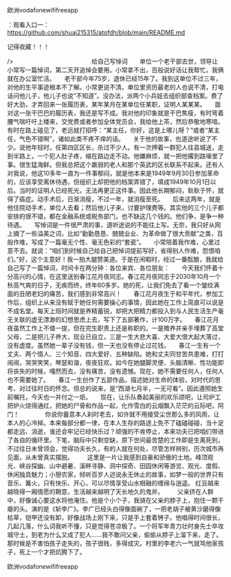 欧洲vodafonewififreeapp

：观看入口一：https://github.com/shuai215315/atofdh/blob/main/README.md


记得收藏！！！



/>　　　　　　　　　　　　　给自己写悼词　　单位一个老干部去世，领导让小常写一篇悼词，第二天开追悼会要用。小常拿不出，百般说好话让我帮忙。我俩就在办公室忙活。　　老干部今年75岁，退休已经15年了。我到这单位不过三年，对他的生平事迹根本不了解。小常更说不清。单位里资历最老的人也说不清，打电话问他儿子，他儿子也说“不知道”。没办法，派两个小兵娃去组织部查档案。费了好大劲，才弄回来一张履历表，某年某月在某单位任某职，证明人某某某。　　面对这一张干巴巴的履历表，我还是写不成。我对他的印象就是干巴焦瘦，有时弯着腰气喘吁吁上楼来，交党费或者参加全体党员会，我给他上茶，然后恭敬地寒喧。有时在路上碰见了，老远就打招呼：“某主任，你好，这是上哪儿呀？”或者“某主任，气色不错啊”，诸如此类不疼不痒的话。　　关于他的故事，也道途听说了不少。说他年轻时，任第四区区长，杀过不少人。有一次押着一群犯人往县城送，走到半路上，一个犯人肚子疼，缩在路边走不动。他嫌麻烦，就一把他撂到路壕里了事。很生猛海鲜。但我总把这个羸弱的老人和那个英武的区长联系不起来。还有人对我说，他这10多年一直为一件事郁闷，就是他本来是1949年9月30日参加革命的，应该享受离休待遇，但组织上却把他的档案弄错了，填成1949年10月1日以后。当时的证明人已经死光，无法再更正这件事。因此他长期郁闷，耿耿于怀，就得了癌症。动手术后，日渐消瘦，不过一年，就消瘦至死。　　后来这两年，就是他住院动手术，单位人去看；然后他儿子来，讨要护理费等。其实他的三个儿子都安排的很不错，都在金融系统或税务部门，也不缺这几个钱的。他们争，是争一种待遇。　　写悼词是一件很严肃的事，道听途说的不能往上写。无奈，我只好从网上摘了一些溢美之词，比如“勤勤恳恳、兢兢业业、为革命做了很大贡献”之类，百般作难，写成了一篇毫无个性、毫无色彩的“套瓷”。　　小常陪着我作难，心里过意不去。就说：“咱们到时候自己给自己把悼词提前写好，省得别人作难，怨恨咱们。”好，这个主意好！我一拍大腿赞美道。于是在闲暇时，经过一番酝酿，我就给自己写了一篇悼词，时间卡在两分钟：各位来宾、各位朋友：　　今天我们怀着十分高兴的心情，在这里送别春江花月夜同志。春江花月夜同志于2030年10月一个秋高气爽的日子，无疾而终，终年60多岁。她的死，让我们免去了看一个皱纹满面的丑陋老妇的痛苦，我们感到非常高兴！　　春江花月夜生于和平年代，参加工作后，组织上从来没有赋于她任何需要操心的事情，因此她在工作上简直可以说是不成名堂。每天上班时间就是养精蓄锐，却把大把精力都投入到与人民生活生产毫无关联的虚无漂渺的幻想思虑上去，写下了五部著作，计100万字。　　春江花月夜虽然工作上不值一提，但在完生职责上还是称职的。一是赡养并亲手埋葬了高堂父母，二是把儿子养大，现业已自立，三是一生大悲大喜、大爱大恨大起大落过，没有虚度。虽然她一辈子没有钱，但一天也没有停止过花钱。　　春江一生有一个丈夫、两个情人、三个知音、四大爱好、五种缺陷。她和丈夫同甘苦共患难，打打闹闹，哭哭笑笑，琴瑟和谐，夜夜狂欢。如今在她腿脚灵便、头脑清晰、性功能即将丧失的时候，嘎然而去，没有痛苦，没有遗憾。现在，她不需要任何人，任何人也不需要她了。　　春江一生创作了五部作品，描述她对生命的体验，对时代的思考、对过往时日的怀念。但总的说来，是“西湖七月半，一无可看”。因此遵照她生前嘱托，今天也一并付之一炬。　　现在，让乐队奏起美丽的欢乐颂吧，让司炉工把炉火烧得通红，把她的尸骨和作品一起，化作雪白的云烟飘入茫茫的云际吧，阿门！　　
　　你说你蓄意本人刹时老去，如许就不用接受尘世那么多的风雨，让本人的心冷掉。本来每部分都一律，在本人生存的路途上免不了磕磕碰碰，当十足都走远、消逝，谁还会牢记已经快乐过？顽强的不肯停止，本来功夫已把咱们带进了各自的循环里。下笔，脑际中只剩空缺，原下世间最苦楚的工作即是生离死别，不过往日未曾领会，觉得功夫长久，有的人就在何处，尽管怎样辨别，历次城市再见面，从未曾真实摆脱。
　　这里是一片让我感到自豪和骄傲的土地。峰顶观光、峡谷探幽、山中避暑、溪畔寻静、洞中探奇、田园休闲等游览、观光、度假、休闲独具魅力；小憩农家，倾听百岁人述说永无休止的故事，如梦一般的世界只有音乐、篝火，只有快乐、开心，可以尽情享受山水相融的缠绵与逍遥。
红豆越来越晓得一厢情愿的鞘意，生活越来越明了天长地久的鬼斧。
　　父亲挤在人群中，好像诚心要这水将他淹住。他是个小个子，我骑在父亲的脖子上，抱住一颗干瘪的头。演的是《斩李广》。李广已经头白得像面碗了，一把老胡子被黄沙磨得像枯草，铠甲还没有卸，好像战场上刚下来，只是手上套着铐子。他唱得时间很长，几起几落，什么词我听不懂，只是觉得苍凉极了。一个将军年青力壮时身先士卒攻城守土，到老为什么又成了犯人……我不敢问父亲，偷偷从脖子上溜下来，走了。那时候是不害怕孩子走失的，孩子很贱，多得成灾。村里的李老六一气就骂他家孩子，死上一个才把炕腾下了。







欧洲vodafonewififreeapp
